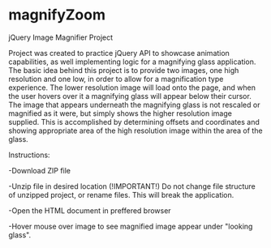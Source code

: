 # magnifyZoom
jQuery Image Magnifier Project

Project was created to practice jQuery API to showcase animation capabilities, as well implementing logic for a magnifying glass application. 
The basic idea behind this project is to provide two images, one high resolution and one low, in order to allow for a magnification type experience.
The lower resolution image will load onto the page, and when the user hovers over it a magnifying glass will appear below their cursor. 
The image that appears underneath the magnifying glass is not rescaled or magnified as it were, but simply shows the higher resolution image supplied.
This is accomplished by determining offsets and coordinates and showing appropriate area of the high resolution image within the area of the glass. 

Instructions: 

-Download ZIP file

-Unzip file in desired location
(!IMPORTANT!)
Do not change file structure of unzipped project, or rename files. This will break the application.

-Open the HTML document in preffered browser

-Hover mouse over image to see magnified image appear under "looking glass".

